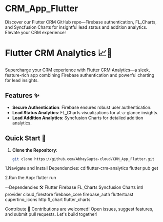 # CRM_App_Flutter
Discover our Flutter CRM GitHub repo—Firebase authentication, FL_Charts, and Syncfusion Charts for insightful lead status and addition analytics. Elevate your CRM experience!

# Flutter CRM Analytics 📈💼

Supercharge your CRM experience with Flutter CRM Analytics—a sleek, feature-rich app combining Firebase authentication and powerful charting for lead insights.

## Features ✨

- **Secure Authentication**: Firebase ensures robust user authentication.
- **Lead Status Analytics**: FL_Charts visualizations for at-a-glance insights.
- **Lead Addition Analytics**: Syncfusion Charts for detailed addition analytics.

## Quick Start 🚀

1. **Clone the Repository:**

   ```bash
   git clone https://github.com/AbhayGupta-cloud/CRM_App_Flutter.git
   
1.Navigate and Install Dependencies:
cd flutter-crm-analytics
flutter pub get

2.Run the App:
flutter run

--Dependencies 🛠️
Flutter
Firebase
FL_Charts
Syncfusion Charts
intl 
provider
cloud_firestore
firebase_core
firebase_auth
fluttertoast
cupertino_icons
http
fl_chart
flutter_charts

Contribute 🤝
Contributions are welcomed! Open issues, suggest features, and submit pull requests. Let's build together!
